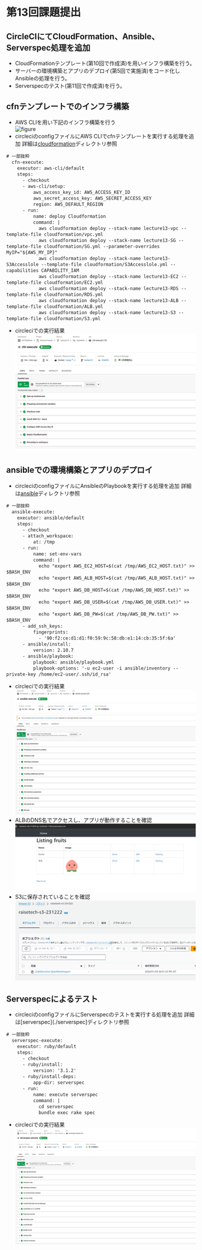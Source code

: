 # 第13回課題提出
## CircleCIにてCloudFormation、Ansible、Serverspec処理を追加
- CloudFormationテンプレート(第10回で作成済)を用いインフラ構築を行う。
- サーバーの環境構築とアプリのデプロイ(第5回で実施済)をコード化しAnsibleの処理を行う。
- Serverspecのテスト(第11回で作成済)を行う。

## cfnテンプレートでのインフラ構築
- AWS CLIを用い下記のインフラ構築を行う  
![figure](image/13_envilonment.png)
- circleciのconfigファイルにAWS CLIでcfnテンプレートを実行する処理を追加 詳細は[cloudformation](./cloudformation)ディレクトリ参照
```
# 一部抜粋
  cfn-execute:
    executor: aws-cli/default
    steps:
      - checkout
      - aws-cli/setup:
          aws_access_key_id: AWS_ACCESS_KEY_ID
          aws_secret_access_key: AWS_SECRET_ACCESS_KEY
          region: AWS_DEFAULT_REGION
      - run:
          name: deploy Cloudformation
          command: |
            aws cloudformation deploy --stack-name lecture13-vpc --template-file cloudformation/vpc.yml
            aws cloudformation deploy --stack-name lecture13-SG --template-file cloudformation/SG.yml --parameter-overrides MyIP="${AWS_MY_IP}"
            aws cloudformation deploy --stack-name lecture13-S3Accesslole --template-file cloudformation/S3Accesslole.yml --capabilities CAPABILITY_IAM
            aws cloudformation deploy --stack-name lecture13-EC2 --template-file cloudformation/EC2.yml
            aws cloudformation deploy --stack-name lecture13-RDS --template-file cloudformation/RDS.yml
            aws cloudformation deploy --stack-name lecture13-ALB --template-file cloudformation/ALB.yml
            aws cloudformation deploy --stack-name lecture13-S3 --template-file cloudformation/S3.yml
```
- circleciでの実行結果  
![cfn](image/13_cfn.png)

## ansibleでの環境構築とアプリのデプロイ
- circleciのconfigファイルにAnsibleのPlaybookを実行する処理を追加 詳細は[ansible](./ansible)ディレクトリ参照
```
# 一部抜粋
  ansible-execute:
    executor: ansible/default
    steps:
      - checkout
      - attach_workspace:
          at: /tmp
      - run:
          name: set-env-vars
          command: |
            echo "export AWS_EC2_HOST=$(cat /tmp/AWS_EC2_HOST.txt)" >> $BASH_ENV
            echo "export AWS_ALB_HOST=$(cat /tmp/AWS_ALB_HOST.txt)" >> $BASH_ENV
            echo "export AWS_DB_HOST=$(cat /tmp/AWS_DB_HOST.txt)" >> $BASH_ENV
            echo "export AWS_DB_USER=$(cat /tmp/AWS_DB_USER.txt)" >> $BASH_ENV
            echo "export AWS_DB_PW=$(cat /tmp/AWS_DB_PW.txt)" >> $BASH_ENV
      - add_ssh_keys:
          fingerprints:
            - '90:f2:ce:d1:d1:f0:59:9c:58:db:e1:14:cb:35:5f:6a'
      - ansible/install:
          version: 2.10.7
      - ansible/playbook:
          playbook: ansible/playbook.yml
          playbook-options: '-u ec2-user -i ansible/inventory --private-key /home/ec2-user/.ssh/id_rsa'
```
- circleciでの実行結果  
![ansible](image/13_ansible.png)  
- ALBのDNS名でアクセスし、アプリが動作することを確認  
![app](image/13_app-deploy.jpg)  
- S3に保存されていることを確認  
![s3](image/13_s3.png)

## Serverspecによるテスト
- circleciのconfigファイルにServerspecのテストを実行する処理を追加 詳細は[serverspec](./serverspec]ディレクトリ参照
```
# 一部抜粋
  serverspec-execute:
    executor: ruby/default
    steps:
      - checkout
      - ruby/install:
          version: '3.1.2'
      - ruby/install-deps:
          app-dir: serverspec
      - run:
          name: execute serverspec
          command: |
            cd serverspec
            bundle exec rake spec
```
- circleciでの実行結果  
![serverspec](image/13_serverspec.png)
